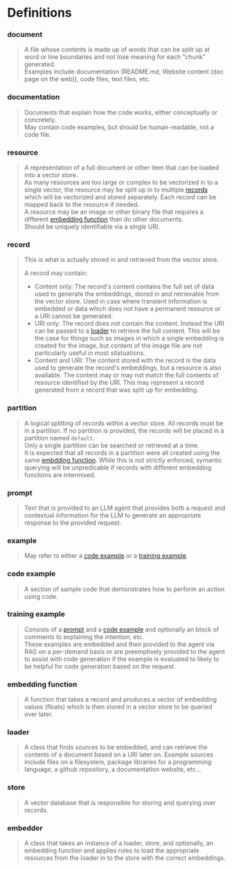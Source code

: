 # Definitions


### document
> A file whose contents is made up of words that can be split up at word or line boundaries and not lose meaning for each "chunk" generated.  
> Examples include documentation (README.md, Website content (doc page on the web)), code files, text files, etc.


### documentation
> Documents that explain how the code works, either conceptually or concretely.  
> May contain code examples, but should be human-readable, not a code file.


### resource
> A representation of a full document or other item that can be loaded into a vector store.  
> As many resources are too large or complex to be vectorized in to a single vector, the resource may be split up in to multiple [records](#record) which will be vectorized and stored separately. Each record can be mapped back to the resource if needed.  
> A resource may be an image or other binary file that requires a different [embedding function](#embedding-function) than do other documents.  
> Should be uniquely identifiable via a single URI.


### record
> This is what is actually stored in and retrieved from the vector store.  
>   
> A record may contain:
> - Content only: The record's content contains the full set of data used to generate the embeddings, stored in and retrievable from the vector store. Used in case where transient information is embedded or data which does not have a permanent resource or a URI cannot be generated.
> - URI only: The record does not contain the content. Instead the URI can be passed to a [loader](#loader) to retrieve the full content. This will be the case for things such as images in which a single embedding is created for the image, but content of the image file are not particularly useful in most sitatuations.
> - Content and URI: The content stored with the record is the data used to generate the record's embeddings, but a resource is also available. The content may or may not match the full contents of resource identified by the URI. This may represent a record generated from a record that was split up for embedding.


### partition
> A logical splitting of records within a vector store. All records must be in a partition. If no partition is provided, the records will be placed in a partition named `default`.  
> Only a single partition can be searched or retrieved at a time.  
> It is expected that all records in a partition were all created using the same [embdding function](#embedding-function). While this is not strictly enforced, symantic querying will be unpredicable if records with different embedding functions are intermixed.


### prompt
> Text that is provided to an LLM agent that provides both a request and contextual information for the LLM to generate an appropriate response to the provided request.


### example
> May refer to either a [code example](#code-example) or a [training example](#training-example).


### code example
> A section of sample code that demonstrates how to perform an action using code.


### training example
> Consists of a [prompt](#prompt) and a [code example](#code-example) and optionally an block of comments to explaining the intention, etc.  
> These examples are embedded and then provided to the agent via RAG on a per-demand basis or are preemptively provided to the agent to assist with code generation if the example is evaluated to likely to be helpful for code generation based on the request.


### embedding function
> A function that takes a record and produces a vector of embedding values (floats) which is then stored in a vector store to be queried over later.


### loader
> A class that finds sources to be embedded, and can retrieve the contents of a document based on a URI later on.
> Example sources include files on a filesystem, package libraries for a programming language, a github repository, a documentation website, etc...


### store
> A vector database that is responsible for storing and querying over records.


### embedder
> A class that takes an instance of a loader, store, and optionally, an embedding function and applies rules to load the appropriate resources from the loader in to the store with the correct embeddings.
